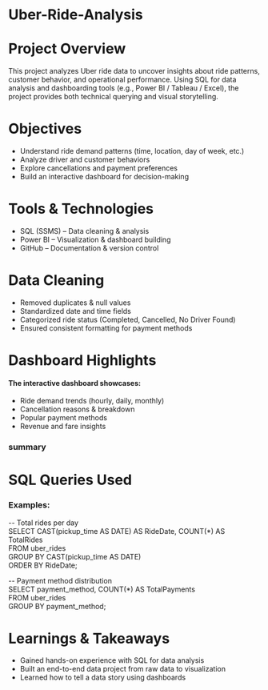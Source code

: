 # Uber-Ride-Analysis<br><br>Project Overview
This project analyzes Uber ride data to uncover insights about ride patterns, customer behavior, and operational performance. Using SQL for data analysis and dashboarding tools (e.g., Power BI / Tableau / Excel), the project provides both technical querying and visual storytelling.

# Objectives
<ul>
<li>Understand ride demand patterns (time, location, day of week, etc.)</li>
<li>Analyze driver and customer behaviors</li>
<li>Explore cancellations and payment preferences</li>
<li>Build an interactive dashboard for decision-making</li>
</ul>

# Tools & Technologies
<ul>
  <li>SQL (SSMS) – Data cleaning & analysis</li>
  <li>Power BI – Visualization & dashboard building</li>
  <li>GitHub – Documentation & version control</li>
</ul>

# Data Cleaning
<ul>
  <li>Removed duplicates & null values</li>
  <li>Standardized date and time fields</li>
  <li>Categorized ride status (Completed, Cancelled, No Driver Found)</li>
  <li>Ensured consistent formatting for payment methods</li>
</ul>


# Dashboard Highlights
####  The interactive dashboard showcases:
<ul>
  <li>Ride demand trends (hourly, daily, monthly)</li>
  <li>Cancellation reasons & breakdown</li>
  <li>Popular payment methods</li>
  <li>Revenue and fare insights</li>
</ul>

### summary



# SQL Queries Used
### Examples:<br>
-- Total rides per day<br>
SELECT CAST(pickup_time AS DATE) AS RideDate, COUNT(*) AS TotalRides<br>
FROM uber_rides<br>
GROUP BY CAST(pickup_time AS DATE)<br>
ORDER BY RideDate;<br>

-- Payment method distribution<br>
SELECT payment_method, COUNT(*) AS TotalPayments<br>
FROM uber_rides<br>
GROUP BY payment_method;<br>

# Learnings & Takeaways
<ul>
  <li>Gained hands-on experience with SQL for data analysis</li>
  <li>Built an end-to-end data project from raw data to visualization</li>
  <li>Learned how to tell a data story using dashboards</li>
</ul>
